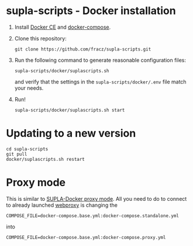 # supla-scripts - Docker installation

1. Install [Docker CE](https://docs.docker.com/engine/installation/) and [docker-compose](https://docs.docker.com/compose/install/).
1. Clone this repository:
   ```
   git clone https://github.com/fracz/supla-scripts.git
   ```
1. Run the following command to generate reasonable configuration files:
   ```
   supla-scripts/docker/suplascripts.sh
   ```
   and verify that the settings in the `supla-scripts/docker/.env` file match your needs.

1. Run!
   ```
   supla-scripts/docker/suplascripts.sh start
   ```

# Updating to a new version

```
cd supla-scripts
git pull
docker/suplascripts.sh restart
```

# Proxy mode
This is similar to [SUPLA-Docker proxy mode](https://github.com/SUPLA/supla-docker#launching-in-proxy-mode).
All you need to do to connect to already launched [webproxy](https://github.com/evertramos/docker-compose-letsencrypt-nginx-proxy-companion#how-to-use-it)
is changing the
```
COMPOSE_FILE=docker-compose.base.yml:docker-compose.standalone.yml
```
into
```
COMPOSE_FILE=docker-compose.base.yml:docker-compose.proxy.yml
```

